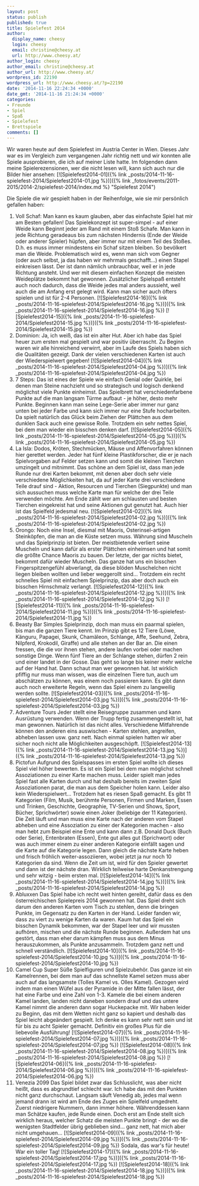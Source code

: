 ```yaml
---
layout: post
status: publish
published: true
title: Spielefest 2014
author:
  display_name: cheesy
  login: cheesy
  email: christine@cheesy.at
  url: http://www.cheesy.at/
author_login: cheesy
author_email: christine@cheesy.at
author_url: http://www.cheesy.at/
wordpress_id: 22190
wordpress_url: http://www.cheesy.at/?p=22190
date: '2014-11-16 22:24:34 +0000'
date_gmt: '2014-11-16 21:24:34 +0000'
categories:
- Freunde
- Spiel
- Spaß
- Spielefest
- Brettspiele
comments: []
---
```

Wir waren heute auf dem Spielefest im Austria Center in Wien. Dieses Jahr war es im Vergleich zum vergangenen Jahr richtig nett und wir konnten alle Spiele ausprobieren, die ich auf meiner Liste hatte.
Im folgenden dann meine Spielerezensionen, wer die nicht lesen will, kann sich auch nur die Bilder hier ansehen:
[![Spielefest2014-01]({% link _posts/2014-11-16-spielefest-2014/Spielefest2014-01.jpg %})]({% link _fotos/events/2011-2015/2014-2/spielefest-2014/index.md %} "Spielefest 2014")
<!--more-->
Die Spiele die wir gespielt haben in der Reihenfolge, wie sie mir persönlich gefallen haben:
1. Voll Schaf:
Man kann es kaum glauben, aber das einfachste Spiel hat mir am Besten gefallen! Das Spielekonzept ist super-simpel - auf einer Weide kann Beginnt jeder am Rand mit einem Stoß Schafe. Man kann in jede Richtung geradeaus bis zum nächsten Hindernis (Ende der Weide oder anderer Spieler) hüpfen, aber immer nur mit einem Teil des Stoßes. D.h. es muss immer mindestens ein Schaf sitzen bleiben. So bevölkert man die Weide. Problematisch wird es, wenn man sich vom Gegner (oder auch selbst, ja das haben wir mehrmals geschafft...) einen Stapel einkreisen lässt. Der ist dann nämlich unbrauchbar, weil er in jede Richtung ansteht. Und wer mit diesem einfachen Konzept die meisten Weideplätze bekommt hat gewonnen. Zusätzlicher Spielspaß entsteht auch noch dadurch, dass die Weide jedes mal anders aussieht, weil auch die am Anfang erst gelegt wird. Kann man sicher auch öfters spielen und ist für 2-4 Personen.
[![Spielefest2014-16]({% link _posts/2014-11-16-spielefest-2014/Spielefest2014-16.jpg %})]({% link _posts/2014-11-16-spielefest-2014/Spielefest2014-16.jpg %})
[![Spielefest2014-15]({% link _posts/2014-11-16-spielefest-2014/Spielefest2014-15.jpg %})]({% link _posts/2014-11-16-spielefest-2014/Spielefest2014-15.jpg %})
2. Dominion:
Ja, ich weiß, das ist ein alter Hut. Aber ich habe das Spiel heuer zum ersten mal gespielt und war positiv überrascht. Zu Beginn waren wir alle hinreichend verwirrt, aber im Laufe des Spiels haben sich die Qualitäten gezeigt. Dank der vielen verschiedenen Karten ist auch der Wiederspielwert gegeben!
[![Spielefest2014-04]({% link _posts/2014-11-16-spielefest-2014/Spielefest2014-04.jpg %})]({% link _posts/2014-11-16-spielefest-2014/Spielefest2014-04.jpg %})
3. 7 Steps:
Das ist eines der Spiele wie einfach Genial oder Quirkle, bei denen man Steine nachzieht und so strategisch und logisch denkend möglichst viele Punkte einheimst. Das Spielbrett hat verschiedenfarbene Punkte auf die man langsam Türme aufbaut - je höher, desto mehr Punkte. Beginnen kann man seine Lege-Serie aber immer nur ganz unten bei jeder Farbe und kann sich immer nur eine Stufe hocharbeiten. Da spielt natürlich das Glück beim Ziehen der Plättchen aus dem dunklen Sack auch eine gewisse Rolle. Trotzdem ein sehr nettes Spiel, bei dem man wieder ein bisschen denken darf.
[![Spielefest2014-05]({% link _posts/2014-11-16-spielefest-2014/Spielefest2014-05.jpg %})]({% link _posts/2014-11-16-spielefest-2014/Spielefest2014-05.jpg %})
4. La Isla:
Dodos, Kröten, Stechmücken, Mäuse und Affenvorfahren können hier gerettet werden. Jeder hat fünf kleine Plastikforscher, die er je nach Spielvorgaben auf Felder setzen kann und somit die kleinen Tierchen umzingelt und mitnimmt. Das schöne an dem Spiel ist, dass man jede Runde nur drei Karten bekommt, mit denen aber doch sehr viele verschiedene Möglichkeiten hat, da auf jeder Karte drei verschiedene Teile drauf sind - Aktion, Resourcen und Tierchen (Siegpunkte) und man sich aussuchen muss welche Karte man für welche der drei Teile verwenden möchte. Am Ende zählt wer am schlausten und besten Tierchen eingekreist hat und seine Aktionen gut genutzt hat. Auch hier ist das Spielfeld jedesmal neu.
[![Spielefest2014-02]({% link _posts/2014-11-16-spielefest-2014/Spielefest2014-02.jpg %})]({% link _posts/2014-11-16-spielefest-2014/Spielefest2014-02.jpg %})
5. Orongo:
Noch eine Insel, diesmal mit Maoris, Osterinsel-artigen Steinköpfen, die man an die Küste setzen muss. Währung sind Muscheln und das Spielprinzip ist bieten. Der meistbietende verliert seine Muscheln und kann dafür als erster Plättchen einheimsen und hat somit die größte Chance Maoris zu bauen. Der letzte, der gar nichts bietet, bekommt dafür wieder Muscheln. Das ganze hat uns ein bisschen Fingerspitzengefühl abverlangt, da diese blöden Muschelchen nicht liegen bleiben wollten und lieber weggerollt sind... Trotzdem ein recht schnelles Spiel mit einfachem Spielprinzip, das aber doch auch ein bisschen Hirnschmalz verlangt.
[![Spielefest2014-12]({% link _posts/2014-11-16-spielefest-2014/Spielefest2014-12.jpg %})]({% link _posts/2014-11-16-spielefest-2014/Spielefest2014-12.jpg %})
[![Spielefest2014-11]({% link _posts/2014-11-16-spielefest-2014/Spielefest2014-11.jpg %})]({% link _posts/2014-11-16-spielefest-2014/Spielefest2014-11.jpg %})
6. Beasty Bar
Simples Spielprinzip, doch man muss ein paarmal spielen, bis man die ganzen Tiere kennt. Im Prinzip gibt es 12 Tiere (Löwe, Känguru, Papagei, Skunk, Chamäleon, Schlange, Affe, Seehund, Zebra, Nilpferd, Krokodil, Giraffe) und alle stehen an der Bar an. Die einen fressen, die die vor ihnen stehen, andere laufen vorbei oder machen sonstige Dinge. Wenn fünf Tiere an der Schlange stehen, dürfen 2 rein und einer landet in der Gosse. Das geht so lange bis keiner mehr welche auf der Hand hat. Dann schaut man wer gewonnen hat. Ist wirklich pfiffig nur muss man wissen, was die einzelnen Tiere tun, auch um abschätzen zu können, was einem noch passieren kann. Es gibt dann auch noch erweiterte Regeln, wenn das Spiel einem zu langweilig werden sollte.
[![Spielefest2014-03]({% link _posts/2014-11-16-spielefest-2014/Spielefest2014-03.jpg %})]({% link _posts/2014-11-16-spielefest-2014/Spielefest2014-03.jpg %})
7. Adventure Tours
Jeder stellt eine Reisegruppe zusammen und kann Ausrüstung verwenden. Wenn der Trupp fertig zusammengestellt ist, hat man gewonnen. Natürlich ist das nicht alles. Verschiedene Mitfahrende können den anderen eins auswischen - Karten stehlen, angreifen, abheben lassen usw. ganz nett. Nach einmal spielen hatten wir aber sicher noch nicht alle Möglichkeiten ausgeschöpft.
[![Spielefest2014-13]({% link _posts/2014-11-16-spielefest-2014/Spielefest2014-13.jpg %})]({% link _posts/2014-11-16-spielefest-2014/Spielefest2014-13.jpg %})
8. Pictofun
Aufgrund des Spielspasses im ersten Spiel wollte ich dieses Spiel viel höher bewerten. Es ist ein Spiel bei dem man möglichst schnell Assoziationen zu einer Karte machen muss. Leider spielt man jedes Spiel fast alle Karten durch und hat deshalb bereits im zweiten Spiel Assoziationen parat, die man aus dem Speicher holen kann. Leider also kein Wiederspielwert... Trotzdem hat es riesen Spaß gemacht. Es gibt 11 Kategorien (Film, Musik, berühmte Personen, Firmen und Marken, Essen und Trinken, Geschichte, Geographie, TV-Serien und Shows, Sport, Bücher, Sprichwörter) sowie einen Joker (beliebige der 11 Kategorien). Die Zeit läuft und man muss eine Karte nach der anderen vom Stapel abheben und eine Assoziation zu einer der Kategorien machen - also man hebt zum Beispiel eine Ente und kann dann z.B. Donald Duck (Buch oder Serie), Entenbraten (Essen), Ente gut alles gut (Sprichwort) oder was auch immer einem zu einer anderen Kategorie einfällt sagen und die Karte auf die Kategorie legen. Dann gleich die nächste Karte heben und frisch fröhlich weiter-assoziieren, wobei jetzt ja nur noch 10 Kategorien da sind. Wenn die Zeit um ist, wird für den Spieler gewertet und dann ist der nächste dran. Wirklich teilweise harte Denkanstrengung und sehr witzig - beim ersten mal.
[![Spielefest2014-14]({% link _posts/2014-11-16-spielefest-2014/Spielefest2014-14.jpg %})]({% link _posts/2014-11-16-spielefest-2014/Spielefest2014-14.jpg %})
9. Abluxxen
Das Spiel habe ich recht weit hinten gereiht, dafür dass es den österreichischen Spielepreis 2014 gewonnen hat. Das Spiel dreht sich darum den anderen Karten vom Tisch zu stehlen, denn die bringen Punkte, im Gegensatz zu den Karten in der Hand. Leider fanden wir, dass zu viert zu wenige Karten da waren. Kaum hat das Spiel ein bisschen Dynamik bekommen, war der Stapel leer und wir mussten aufhören, mischen und die nächste Runde beginnen. Außerdem hat uns gestört, dass man eher darum kämpfen muss aus dem Minus herauszukommen, als Punkte anzusammeln. Trotzdem ganz nett und schnell verständlich.
[![Spielefest2014-10]({% link _posts/2014-11-16-spielefest-2014/Spielefest2014-10.jpg %})]({% link _posts/2014-11-16-spielefest-2014/Spielefest2014-10.jpg %})
10. Camel Cup
Super Süße Spielfiguren und Spielzubehör. Das ganze ist ein Kamelrennen, bei dem man auf das schnellste Kamel setzen muss aber auch auf das langsamste (Tolles Kamel vs. Olles Kamel). Gezogen wird indem man einen Wüfel aus der Pyramide in der Mitte fallen lässt, der hat eine Farbe und eine Zahl von 1-3. Kamele die bei einem anderen Kamel landen, landen nicht daneben sondern drauf und das untere Kamel nimmt die anderen dann sogar Huckepacke mit. Wir haben leider zu Beginn, das mit dem Wetten nicht ganz so kapiert und deshalb das Spiel leicht abgeändert gespielt. Ich denke es kann sehr nett sein und ist für bis zu acht Spieler gemacht. Definitiv ein großes Plus für die liebevolle Ausführung!
[![Spielefest2014-07]({% link _posts/2014-11-16-spielefest-2014/Spielefest2014-07.jpg %})]({% link _posts/2014-11-16-spielefest-2014/Spielefest2014-07.jpg %})
[![Spielefest2014-08]({% link _posts/2014-11-16-spielefest-2014/Spielefest2014-08.jpg %})]({% link _posts/2014-11-16-spielefest-2014/Spielefest2014-08.jpg %})
[![Spielefest2014-06]({% link _posts/2014-11-16-spielefest-2014/Spielefest2014-06.jpg %})]({% link _posts/2014-11-16-spielefest-2014/Spielefest2014-06.jpg %})
11. Venezia 2099
Das Spiel bildet zwar das Schlusslicht, was aber nicht heißt, dass es abgrundtief schlecht war. Ich habe das mit den Punkten nicht ganz durchschaut. Langsam säuft Venedig ab, jedes mal wenn jemand drann ist wird am Ende des Zuges ein Spielfeld umgedreht. Zuerst niedrigere Nummern, dann immer höhere. Währenddessen kann man Schätze kaufen, jede Runde einen. Doch erst am Ende stellt sich wirklich heraus, welcher Schatz die meisten Punkte bringt - der wo die wenigsten Stadtfelder übrig geblieben sind... ganz nett, hat mich aber nicht umgehauen...
[![Spielefest2014-09]({% link _posts/2014-11-16-spielefest-2014/Spielefest2014-09.jpg %})]({% link _posts/2014-11-16-spielefest-2014/Spielefest2014-09.jpg %})
Sodala, das war's für heute! War ein toller Tag!
[![Spielefest2014-17]({% link _posts/2014-11-16-spielefest-2014/Spielefest2014-17.jpg %})]({% link _posts/2014-11-16-spielefest-2014/Spielefest2014-17.jpg %})
[![Spielefest2014-18]({% link _posts/2014-11-16-spielefest-2014/Spielefest2014-18.jpg %})]({% link _posts/2014-11-16-spielefest-2014/Spielefest2014-18.jpg %})
